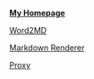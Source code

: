 [**My Homepage**](https://bh3gei.github.io/)

[Word2MD](https://bh3gei.github.io/Word2MD/)

[Markdown Renderer](https://bh3gei.github.io/MarkdownRenderer/)

[Proxy](https://stratoproxy.stratosphericus.workers.dev/)
